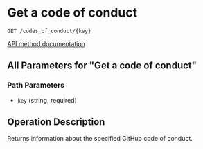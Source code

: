 # Get a code of conduct

`GET /codes_of_conduct/{key}`

[API method documentation](https://docs.github.com/rest/codes-of-conduct/codes-of-conduct#get-a-code-of-conduct)

## All Parameters for "Get a code of conduct"

### Path Parameters

- `key` (string, required)

## Operation Description

Returns information about the specified GitHub code of conduct.
